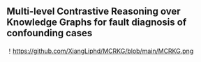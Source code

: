 ## Multi-level Contrastive Reasoning over Knowledge Graphs for fault diagnosis of confounding cases
！https://github.com/XiangLiphd/MCRKG/blob/main/MCRKG.png
